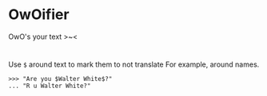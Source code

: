 # OwOifier
OwO's your text >~<
#
Use `$` around text to mark them to not translate
For example, around names.
```
>>> "Are you $Walter White$?"
... "R u Walter White?"
```
